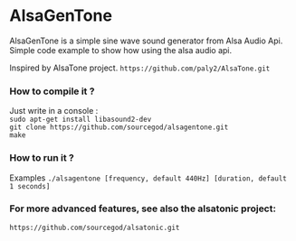# AlsaGenTone

AlsaGenTone is a simple sine wave sound generator from Alsa Audio Api.
Simple code example to show how using the alsa audio api.

Inspired by AlsaTone project.
`https://github.com/paly2/AlsaTone.git`  


### How to compile it ?

Just write in a console :  
`sudo apt-get install libasound2-dev`  
`git clone https://github.com/sourcegod/alsagentone.git`  
`make`

### How to run it ?

Examples
`./alsagentone [frequency, default 440Hz] [duration, default 1 seconds]`  

### For more advanced features, see also the alsatonic project:
`https://github.com/sourcegod/alsatonic.git`  
